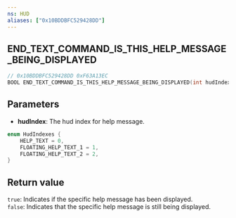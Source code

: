 ```yaml
---
ns: HUD
aliases: ["0x10BDDBFC529428DD"]
---
```

## END_TEXT_COMMAND_IS_THIS_HELP_MESSAGE_BEING_DISPLAYED

```c
// 0x10BDDBFC529428DD 0xF63A13EC
BOOL END_TEXT_COMMAND_IS_THIS_HELP_MESSAGE_BEING_DISPLAYED(int hudIndex);
```


## Parameters
* **hudIndex**: The hud index for help message.
```csharp
enum HudIndexes {
    HELP_TEXT = 0,
    FLOATING_HELP_TEXT_1 = 1,
    FLOATING_HELP_TEXT_2 = 2,
}
```

## Return value
`true`: Indicates if the specific help message has been displayed.\
`false`: Indicates that the specific help message is still being displayed.
